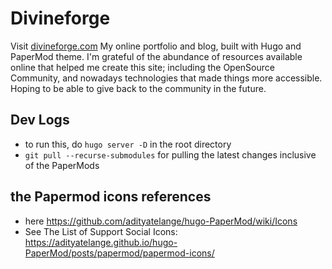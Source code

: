 # Divineforge
Visit [divineforge.com](https://divineforge.com) My online portfolio and blog, built with Hugo and PaperMod theme.
I'm grateful of the abundance of resources available online that helped me create this site;
including the OpenSource Community, and nowadays technologies that made things more accessible.
Hoping to be able to give back to the community in the future.

## Dev Logs
- to run this, do `hugo server -D` in the root directory
- `git pull --recurse-submodules` for pulling the latest changes inclusive of the PaperMods

## the Papermod icons references
- here <https://github.com/adityatelange/hugo-PaperMod/wiki/Icons>
- See The List of Support Social Icons: <https://adityatelange.github.io/hugo-PaperMod/posts/papermod/papermod-icons/>
